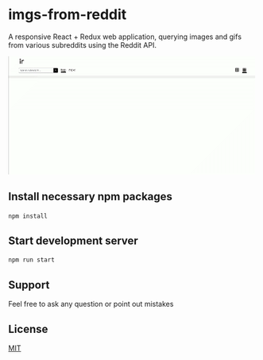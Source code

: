 # imgs-from-reddit
A responsive React + Redux web application, querying images and gifs from various subreddits using the Reddit API.

![desktop UI screencapture](screenshot-desktop.gif?raw=true)  

## Install necessary npm packages

```bash
npm install
```

## Start development server

```bash
npm run start
```

## Support
Feel free to ask any question or point out mistakes

## License
[MIT](https://choosealicense.com/licenses/mit/)
